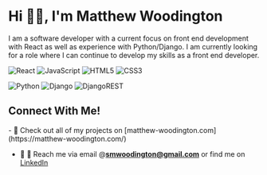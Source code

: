 <h1 align="left">Hi 👋🏼, I'm Matthew Woodington</h1>
<p align="left">I am a software developer with a current focus on front end development with React as well as experience with Python/Django. I am currently looking for a role where I can continue to develop my skills as a front end developer.</p>

![React](https://img.shields.io/badge/react-%2320232a.svg?style=for-the-badge&logo=react&logoColor=%2361DAFB)
![JavaScript](https://img.shields.io/badge/javascript-%23323330.svg?style=for-the-badge&logo=javascript&logoColor=%23F7DF1E)
![HTML5](https://img.shields.io/badge/html5-%23E34F26.svg?style=for-the-badge&logo=html5&logoColor=white)
![CSS3](https://img.shields.io/badge/css3-%231572B6.svg?style=for-the-badge&logo=css3&logoColor=white)

![Python](https://img.shields.io/badge/python-3670A0?style=for-the-badge&logo=python&logoColor=ffdd54)
![Django](https://img.shields.io/badge/django-%23092E20.svg?style=for-the-badge&logo=django&logoColor=white)
![DjangoREST](https://img.shields.io/badge/DJANGO-REST-ff1709?style=for-the-badge&logo=django&logoColor=white&color=ff1709&labelColor=gray)

<h2>Connect With Me!</h2>
- 📂 Check out all of my projects on [matthew-woodington.com](https://matthew-woodington.com/)

- 🔗 🔔 Reach me via email @**smwoodington@gmail.com** or find me on [LinkedIn](https://linkedin.com/in/matthew-woodington)
